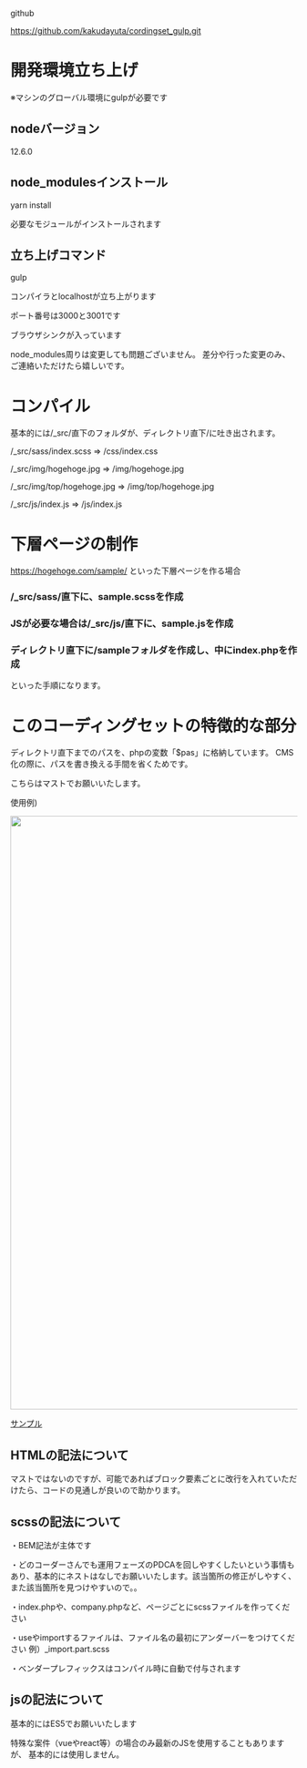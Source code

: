 github

https://github.com/kakudayuta/cordingset_gulp.git



# 開発環境立ち上げ
※マシンのグローバル環境にgulpが必要です

## nodeバージョン
12.6.0

## node_modulesインストール
yarn install

必要なモジュールがインストールされます

## 立ち上げコマンド
gulp

コンパイラとlocalhostが立ち上がります

ポート番号は3000と3001です

ブラウザシンクが入っています


node_modules周りは変更しても問題ございません。
差分や行った変更のみ、ご連絡いただけたら嬉しいです。




# コンパイル
基本的には/_src/直下のフォルダが、ディレクトリ直下/に吐き出されます。

/_src/sass/index.scss    =>    /css/index.css

/_src/img/hogehoge.jpg    =>    /img/hogehoge.jpg

/_src/img/top/hogehoge.jpg    =>    /img/top/hogehoge.jpg

/_src/js/index.js    =>    /js/index.js



# 下層ページの制作
https://hogehoge.com/sample/
といった下層ページを作る場合

### /_src/sass/直下に、sample.scssを作成

### JSが必要な場合は/_src/js/直下に、sample.jsを作成

### ディレクトリ直下に/sampleフォルダを作成し、中にindex.phpを作成

といった手順になります。


# このコーディングセットの特徴的な部分
ディレクトリ直下までのパスを、phpの変数「$pas」に格納しています。
CMS化の際に、パスを書き換える手間を省くためです。

こちらはマストでお願いいたします。

使用例)

<img src="<? echo $pas; ?>img/top/mainv01.jpg" width="1980" height="1042" alt="">

<a href="<?=$pas;?>sample/">サンプル</a>


## HTMLの記法について
マストではないのですが、可能であればブロック要素ごとに改行を入れていただけたら、コードの見通しが良いので助かります。


## scssの記法について
・BEM記法が主体です

・どのコーダーさんでも運用フェーズのPDCAを回しやすくしたいという事情もあり、基本的にネストはなしでお願いいたします。該当箇所の修正がしやすく、また該当箇所を見つけやすいので。。

・index.phpや、company.phpなど、ページごとにscssファイルを作ってください

・useやimportするファイルは、ファイル名の最初にアンダーバーをつけてください
例）_import.part.scss

・ベンダープレフィックスはコンパイル時に自動で付与されます


## jsの記法について
基本的にはES5でお願いいたします

特殊な案件（vueやreact等）の場合のみ最新のJSを使用することもありますが、
基本的には使用しません。
